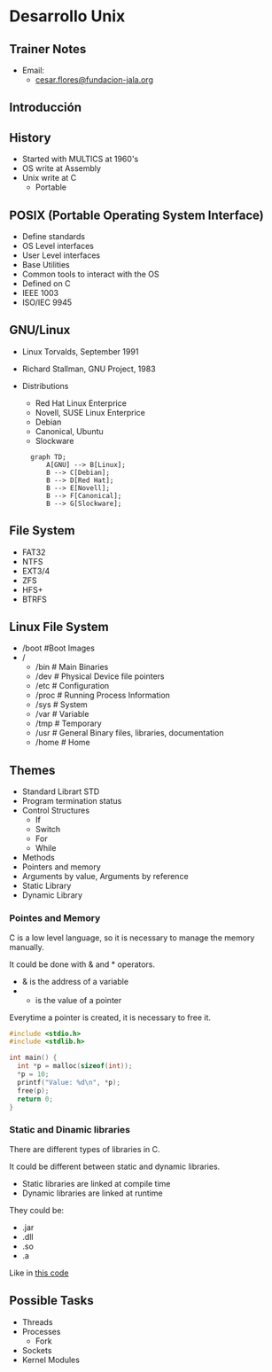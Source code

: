 # Desarrollo Unix

## Trainer Notes

* Email:
  * [cesar.flores@fundacion-jala.org](cesar.flores@fundacion-jala.org)

## Introducción

## History

* Started with MULTICS at 1960's
* OS write at Assembly
* Unix write at C
  * Portable

## POSIX (Portable Operating System Interface)

* Define standards
* OS Level interfaces
* User Level interfaces
* Base Utilities
* Common tools to interact with the OS
* Defined on C
* IEEE 1003
* ISO/IEC 9945

## GNU/Linux

* Linux Torvalds, September 1991
* Richard Stallman, GNU Project, 1983
* Distributions
  * Red Hat Linux Enterprice
  * Novell, SUSE Linux Enterprice
  * Debian
  * Canonical, Ubuntu
  * Slockware

  ```mermaid
    graph TD;
        A[GNU] --> B[Linux];
        B --> C[Debian];
        B --> D[Red Hat];
        B --> E[Novell];
        B --> F[Canonical];
        B --> G[Slockware];
  ```

## File System

* FAT32
* NTFS
* EXT3/4
* ZFS
* HFS+
* BTRFS

## Linux File System

* /boot #Boot Images
* /
  * /bin # Main Binaries
  * /dev # Physical Device file pointers
  * /etc # Configuration
  * /proc # Running Process Information
  * /sys # System
  * /var # Variable
  * /tmp # Temporary
  * /usr # General Binary files, libraries, documentation
  * /home # Home

## Themes

* Standard Librart STD
* Program termination status
* Control Structures
  * If
  * Switch
  * For
  * While
* Methods
* Pointers and memory
* Arguments by value, Arguments by reference
* Static Library
* Dynamic Library

### Pointes and Memory

C is a low level language, so it is necessary to manage
the memory manually.

It could be done with & and * operators.

* & is the address of a variable
* * is the value of a pointer

Everytime a pointer is created, it is necessary to free it.

```c
#include <stdio.h>
#include <stdlib.h>

int main() {
  int *p = malloc(sizeof(int));
  *p = 10;
  printf("Value: %d\n", *p);
  free(p);
  return 0;
}
```

### Static and Dinamic libraries

There are different types of libraries in C.

It could be different between static and dynamic libraries.

* Static libraries are linked at compile time
* Dynamic libraries are linked at runtime

They could be:

* .jar
* .dll
* .so
* .a

Like in [this code]($HOME/Projects/repo/UnixDevelopment/Apr15/basics.c)

## Possible Tasks

* Threads
* Processes
  * Fork
* Sockets
* Kernel Modules
